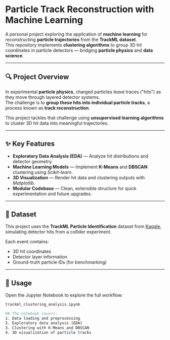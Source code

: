 # Particle Track Reconstruction with Machine Learning

A personal project exploring the application of **machine learning** for reconstructing **particle trajectories** from the **TrackML dataset**.  
This repository implements **clustering algorithms** to group 3D hit coordinates in particle detectors — bridging **particle physics** and **data science**.  

---

## 🔍 Project Overview

In experimental **particle physics**, charged particles leave traces ("hits") as they move through layered detector systems.  
The challenge is to **group these hits into individual particle tracks**, a process known as **track reconstruction**.  

This project tackles that challenge using **unsupervised learning algorithms** to cluster 3D hit data into meaningful trajectories.

---

## ✨ Key Features

- **Exploratory Data Analysis (EDA)** — Analyze hit distributions and detector geometry.  
- **Machine Learning Models** — Implement **K-Means** and **DBSCAN** clustering using *Scikit-learn*.  
- **3D Visualization** — Render hit data and clustering outputs with *Matplotlib*.  
- **Modular Codebase** — Clean, extensible structure for quick experimentation and future upgrades.

---

## 📁 Dataset

This project uses the **TrackML Particle Identification** dataset from [Kaggle](https://www.kaggle.com/competitions/trackml-particle-identification),  
simulating detector hits from a collider experiment.  

Each event contains:
- 3D hit coordinates  
- Detector layer information  
- Ground-truth particle IDs (for benchmarking)  

---

## 🚀 Usage

Open the Jupyter Notebook to explore the full workflow:

```bash
trackml_clustering_analysis.ipynb

## The notebook covers:
1. Data loading and preprocessing
2. Exploratory data analysis (EDA)
3. Clustering with K-Means and DBSCAN
4. 3D visualization of particle tracks

